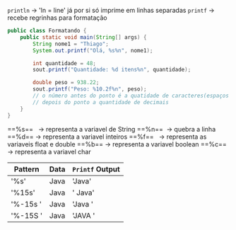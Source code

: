 `println` → 'ln = line' já por si só imprime em linhas separadas
`printf` → recebe regrinhas para formatação

```java
public class Formatando {
	public static void main(String[] args) {
		String nome1 = "Thiago";
		System.out.printf("Olá, %s%n", nome1);

		int quantidade = 48;
		sout.printf("Quantidade: %d itens%n", quantidade);

		double peso = 938.22;
		sout.printf("Peso: %10.2f%n", peso);
		// o número antes do ponto é a quatidade de caracteres(espaços em branco)
		// depois do ponto a quantidade de decimais
	}
}
```

==%s==   → representa a variavel de String
==%n==   → quebra a linha
==%d==   → representa a variavel inteiros
==%f==    → representa as variaveis float e double
==%b==   → representa a variavel boolean
==%c==   → representa a variavel char

| Pattern  | Data | `Printf` Output       |
| -------- | ---- | --------------------- |
| '%s'     | Java | 'Java'                |
| '%15s'   | Java | '               Java' |
| '%-15s ' | Java | 'Java               ' |
| '%-15S ' | Java | 'JAVA               ' |
